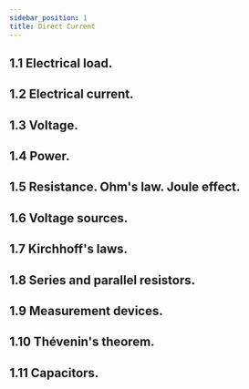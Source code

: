```yaml
---
sidebar_position: 1
title: Direct Current
---
```


## 1.1 Electrical load. 
## 1.2 Electrical current. 
## 1.3 Voltage. 
## 1.4 Power. 
## 1.5 Resistance. Ohm's law. Joule effect. 
## 1.6 Voltage sources. 
## 1.7 Kirchhoff's laws. 
## 1.8 Series and parallel resistors. 
## 1.9 Measurement devices. 
## 1.10 Thévenin's theorem. 
## 1.11 Capacitors. 